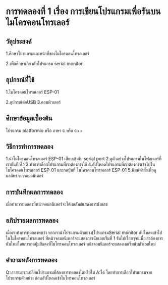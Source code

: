 # การทดลองที่ 1 เรื่อง การเขียนโปรแกรมเพื่อรันบนไมโครคอนโทรเลอร์

## วัตุประสงค์ 
1.ศึกษาโปรแกรมและหน้าที่ของไมโครคอนโทรลเลอร์ 

2.เพื่อศึกษาเกี่ยวกับโปรแกรม serial monitor 

## อุปกรณ์ที่ใช้ 
1.ไมโครคอนโทรลเลอร์ ESP-01 

2.อุปกรณ์ต่อUSB 3.คอมพิวเตอร์

## ศึกษาข้อมูลเบื้องต้น 
โปรแกรม platformio หรือ ภาษา c หรือ c++

## วิธีการทำการทดลอง 
1.นำไมโครคอนโทรลเลอร์ ESP-01 เสียบเข้ากับ serial port 
2.ดูตัวอย่างโปรแกรมในโฟลเดอร์ที่เราบันทึกไว้ 
3.ทำการเลือกโปรแกรมที่เราต้องการใช้
4.อัปโหลดโปรแกรมที่เราต้องการเข้าไปในไมโครคอนโทรลเลอร์ ESP-01 และกดปุ่มที่ ไมโครคอนโทรลเลอร์ ESP-01
5.พิมพ์คำสั่งเพื่อดูผลลัพธ์จากจอมอนิเตอร์
             
              
## การบันทึกผลการทดลอง 
เมื่อทำการทดลองที่หน้าจอมอนิเตอร์จะได้ผลลัพธ์แสดงการนับเลข 

## อภิปรายผลการทดลอง 
เมื่อเราทำการทดลองพบว่า หากเรานำโปรแกรมตัวอย่าง(โปรแกรมSerial monitor อัปโหลดเข้าไปในไมโครคอนโทรลเลอร์ ที่หน้าจอมอนิเตอร์จะแสดงการนับเลขเริ่มที่ 1 รันไปเรื่อยๆจนเมื่อเราต้องการนับใหม่โดยการกดปุ่มสีแดงที่ไมโทรคอนโทรลเลอร์ หน้าจอมนิเตอร์จะแสดงผลเริ่มนับตัวเลขใหม่

## คำถามหลังการทดลอง 
Q:เราสามารถเปลี่ยนโปรแกรมที่ต้องการทดลองได้หรือไม่
                    A:ได้ โดยทำการเลือกโปรแกรมจากโปรแกรมตัวอย่าง ก่อนอัปโหลดเข้าไมโทรคอนโทรลเลอร์
